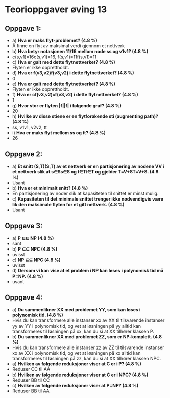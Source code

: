 # Teorioppgaver øving 13
## Oppgave 1:
 - a) **Hva er maks flyt-problemet? (4.8 %)**
  - Å finne en flyt av maksimal verdi gjennom et nettverk
 - b) **Hva betyr notasjonen 11/16 mellom node ss og v1v1? (4.8 %)**
  - c(s,v1)=16c(s,v1)=16, f(s,v1)=11f(s,v1)=11
 - c) **Hva er galt med dette flytnettverket?  (4.8 %)**
  - Flyten er ikke opprettholdt.
 - d) **Hva er f(v3,v2)f(v3,v2) i dette flytnettverket? (4.8 %)**
  - 0
 - e) **Hva er galt med dette flytnettverket?  (4.8 %)**
  - Flyten er ikke opprettholdt.
 - f) **Hva er cf(v3,v2)cf(v3,v2) i dette flytnettverket? (4.8 %)**
  - 1
 - g) **Hvor stor er flyten |f||f| i følgende graf?  (4.8 %)**
  - 20
 - h) **Hvilke av disse stiene er en flytforøkende sti (augmenting path)? (4.8 %)**
  - ss, v1v1, v2v2, tt
 - i) **Hva er maks flyt mellom ss og tt? (4.8 %)**
  - 26

## Oppgave 2:
 - a) **Et snitt (S,T)(S,T) av et nettverk er en partisjonering av nodene VV i et nettverk slik at s∈Ss∈S og t∈Tt∈T og gjelder T=V+ST=V+S. (4.8 %)**
  - Usant
 - b) **Hva er et minimalt snitt? (4.8 %)**
  - En partisjonering av noder slik at kapasiteten til snittet er minst mulig.
 - c) **Kapasiteten til det minimale snittet trenger ikke nødvendigvis være lik den maksimale flyten for et gitt nettverk. (4.8 %)**
  - Usant

## Oppgave 3:
 - a) **P ⊆⊆ NP (4.8 %)**
  - sant
 - b) **P ⊆⊆ NPC (4.8 %)**
  - uvisst
 - c) **NP ⊆⊆ NPC (4.8 %)**
  - uvisst
 - d) **Dersom vi kan vise at et problem i NP kan løses i polynomisk tid må P=NP. (4.8 %)**
  - usant

## Oppgave 4:
 - a) **Du sammenlikner XX med problemet YY, som kan løses i polynomisk tid. (4.8 %)**
  - Hvis du kan transformere alle instanser xx av XX til tilsvarende instanser yy av YY i polynomisk tid, og vet at løsningen på yy alltid kan transformeres til løsningen på xx, kan du si at XX tilhører klassen P.
 - b) **Du sammenlikner XX med problemet ZZ, som er NP-komplett. (4.8 %)**
  - Hvis du kan transformere alle instanser zz av ZZ til tilsvarende instanser xx av XX i polynomisk tid, og vet at løsningen på xx alltid kan transformeres til løsningen på zz, kan du si at XX tilhører klassen NPC.
 - a) **Hvilken av følgende reduksjoner viser at C er i P? (4.8 %)**
  - Reduser CC til AA
 - b) **Hvilken av følgende reduksjoner viser at C er i NPC? (4.8 %)**
  - Reduser BB til CC
 - c) **Hvilken av følgende reduksjoner viser at P=NP? (4.8 %)**
  - Reduser BB til AA
